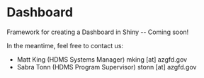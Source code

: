 # Dashboard
Framework for creating a Dashboard in Shiny -- Coming soon!

In the meantime, feel free to contact us:
* Matt King (HDMS Systems Manager) mking [at] azgfd.gov
* Sabra Tonn (HDMS Program Supervisor) stonn [at] azgfd.gov
